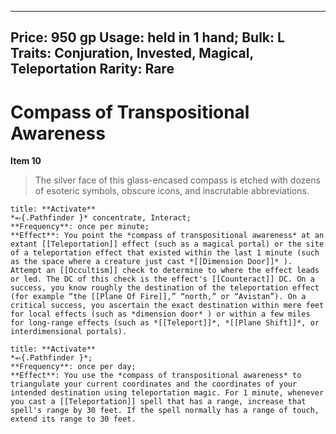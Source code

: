 
---
Price: 950 gp
Usage: held in 1 hand;
Bulk: L
Traits: Conjuration, Invested, Magical, Teleportation
Rarity: Rare
---

# Compass of Transpositional Awareness

**Item 10**

> The silver face of this glass-encased compass is etched with dozens of esoteric symbols, obscure icons, and inscrutable abbreviations.

```ad-embed-ability
title: **Activate**
*⬻{.Pathfinder }* concentrate, Interact; 
**Frequency**: once per minute;
**Effect**: You point the *compass of transpositional awareness* at an extant [[Teleportation]] effect (such as a magical portal) or the site of a teleportation effect that existed within the last 1 minute (such as the space where a creature just cast *[[Dimension Door]]* ). Attempt an [[Occultism]] check to determine to where the effect leads or led. The DC of this check is the effect's [[Counteract]] DC. On a success, you know roughly the destination of the teleportation effect (for example “the [[Plane Of Fire]],” “north,” or “Avistan”). On a critical success, you ascertain the exact destination within mere feet for local effects (such as *dimension door* ) or within a few miles for long-range effects (such as *[[Teleport]]*, *[[Plane Shift]]*, or interdimensional portals).

```

```ad-embed-ability
title: **Activate**
*⬻{.Pathfinder }*; 
**Frequency**: once per day;
**Effect**: You use the *compass of transpositional awareness* to triangulate your current coordinates and the coordinates of your intended destination using teleportation magic. For 1 minute, whenever you cast a [[Teleportation]] spell that has a range, increase that spell's range by 30 feet. If the spell normally has a range of touch, extend its range to 30 feet.

```
